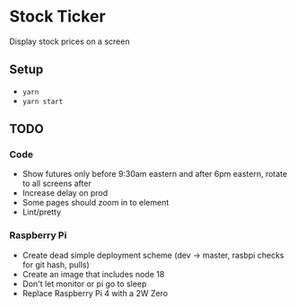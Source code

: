 # Stock Ticker

Display stock prices on a screen

## Setup

* `yarn`
* `yarn start`

## TODO

### Code

* Show futures only before 9:30am eastern and after 6pm eastern, rotate to all screens after
* Increase delay on prod
* Some pages should zoom in to element
* Lint/pretty

### Raspberry Pi

* Create dead simple deployment scheme (dev -> master, rasbpi checks for git hash, pulls)
* Create an image that includes node 18
* Don't let monitor or pi go to sleep
* Replace Raspberry Pi 4 with a 2W Zero
